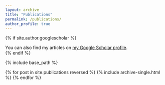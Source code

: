 ```yaml
---
layout: archive
title: "Publications"
permalink: /publications/
author_profile: true
---
```


{% if site.author.googlescholar %}
  <div class="wordwrap">You can also find my articles on <a href="{{site.author.googlescholar}}">my Google Scholar profile</a>.</div>
{% endif %}

{% include base_path %}

{% for post in site.publications reversed %}
  {% include archive-single.html %}
{% endfor %}
<!-- * T Perrett, A Darkhalil, S Sinha, O Emara, S Pollard, K Parida, K Liu, P Gatti, S Bansal, K Flanagan, J Chalk, Z Zhu, R Guerrier, F Abdelazim, B Zhu, D Moltisanti, M Wray, H Doughty, D Damen (2025). HD-EPIC: A Highly-Detailed Egocentric Video Dataset. IEEE/CVF Computer Vision and Pattern Recognition (CVPR). [Paper](https://arxiv.org/abs/2502.04144) [Webpage](https://hd-epic.github.io/) [Dataset](https://hd-epic.github.io/index#download) [Annotations](https://github.com/hd-epic/hd-epic-annotations) [Explore Dataset](https://hd-epic.github.io/demo.html)

* J Pope, M. Hassanuzzaman, W. Chapman, H Day, M. Sherpa, O Emara, N. Adhikari, A Joshi. Froniters In Digital Health, under review. Skin Cancer Machine Learning Model Tone Bias. arXiv preprint, arXiv:2410.06385. [Paper](https://arxiv.org/abs/2410.06385) -->